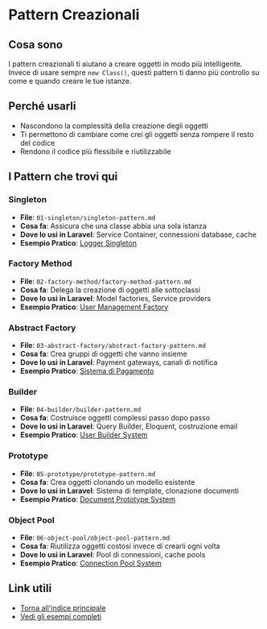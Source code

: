 # Pattern Creazionali

## Cosa sono
I pattern creazionali ti aiutano a creare oggetti in modo più intelligente. Invece di usare sempre `new Class()`, questi pattern ti danno più controllo su come e quando creare le tue istanze.

## Perché usarli
- Nascondono la complessità della creazione degli oggetti
- Ti permettono di cambiare come crei gli oggetti senza rompere il resto del codice
- Rendono il codice più flessibile e riutilizzabile

## I Pattern che trovi qui

### Singleton
- **File**: `01-singleton/singleton-pattern.md`
- **Cosa fa**: Assicura che una classe abbia una sola istanza
- **Dove lo usi in Laravel**: Service Container, connessioni database, cache
- **Esempio Pratico**: [Logger Singleton](../../esempi-completi/01-singleton-logger/)

### Factory Method
- **File**: `02-factory-method/factory-method-pattern.md`
- **Cosa fa**: Delega la creazione di oggetti alle sottoclassi
- **Dove lo usi in Laravel**: Model factories, Service providers
- **Esempio Pratico**: [User Management Factory](../../esempi-completi/02-factory-user-management/)

### Abstract Factory
- **File**: `03-abstract-factory/abstract-factory-pattern.md`
- **Cosa fa**: Crea gruppi di oggetti che vanno insieme
- **Dove lo usi in Laravel**: Payment gateways, canali di notifica
- **Esempio Pratico**: [Sistema di Pagamento](../../esempi-completi/04-abstract-factory-payment/)

### Builder
- **File**: `04-builder/builder-pattern.md`
- **Cosa fa**: Costruisce oggetti complessi passo dopo passo
- **Dove lo usi in Laravel**: Query Builder, Eloquent, costruzione email
- **Esempio Pratico**: [User Builder System](../../esempi-completi/05-user-builder-system/)

### Prototype
- **File**: `05-prototype/prototype-pattern.md`
- **Cosa fa**: Crea oggetti clonando un modello esistente
- **Dove lo usi in Laravel**: Sistema di template, clonazione documenti
- **Esempio Pratico**: [Document Prototype System](../../esempi-completi/06-document-prototype-system/)

### Object Pool
- **File**: `06-object-pool/object-pool-pattern.md`
- **Cosa fa**: Riutilizza oggetti costosi invece di crearli ogni volta
- **Dove lo usi in Laravel**: Pool di connessioni, cache pools
- **Esempio Pratico**: [Connection Pool System](../../esempi-completi/07-connection-pool-system/)

## Link utili
- [Torna all'indice principale](../../README.md)
- [Vedi gli esempi completi](../../esempi-completi/)
